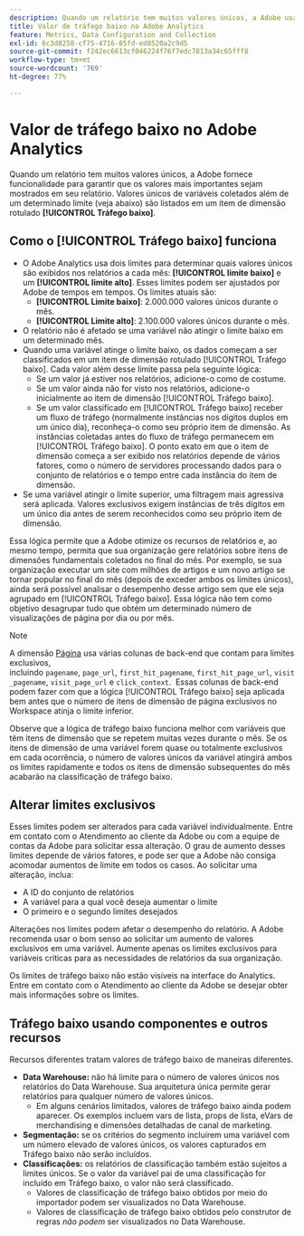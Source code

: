 ```yaml
---
description: Quando um relatório tem muitos valores únicos, a Adobe usa o item de dimensão Tráfego baixo para melhorar o desempenho do relatório.
title: Valor de tráfego baixo no Adobe Analytics
feature: Metrics, Data Configuration and Collection
exl-id: 6c3d8258-cf75-4716-85fd-ed8520a2c9d5
source-git-commit: f242ec6613cf046224f76f7edc7813a34c65fff8
workflow-type: tm+mt
source-wordcount: '769'
ht-degree: 77%

---
```


# Valor de tráfego baixo no Adobe Analytics

Quando um relatório tem muitos valores únicos, a Adobe fornece funcionalidade para garantir que os valores mais importantes sejam mostrados em seu relatório. Valores únicos de variáveis coletados além de um determinado limite (veja abaixo) são listados em um item de dimensão rotulado **[!UICONTROL Tráfego baixo]**.

## Como o [!UICONTROL Tráfego baixo] funciona

* O Adobe Analytics usa dois limites para determinar quais valores únicos são exibidos nos relatórios a cada mês: **[!UICONTROL limite baixo]** e um **[!UICONTROL limite alto]**. Esses limites podem ser ajustados por Adobe de tempos em tempos. Os limites atuais são:
   * **[!UICONTROL Limite baixo]**: 2.000.000 valores únicos durante o mês.
   * **[!UICONTROL Limite alto]**: 2.100.000 valores únicos durante o mês.
* O relatório não é afetado se uma variável não atingir o limite baixo em um determinado mês.
* Quando uma variável atinge o limite baixo, os dados começam a ser classificados em um item de dimensão rotulado [!UICONTROL Tráfego baixo]. Cada valor além desse limite passa pela seguinte lógica:
   * Se um valor já estiver nos relatórios, adicione-o como de costume.
   * Se um valor ainda não for visto nos relatórios, adicione-o inicialmente ao item de dimensão [!UICONTROL Tráfego baixo].
   * Se um valor classificado em [!UICONTROL Tráfego baixo] receber um fluxo de tráfego (normalmente instâncias nos dígitos duplos em um único dia), reconheça-o como seu próprio item de dimensão. As instâncias coletadas antes do fluxo de tráfego permanecem em [!UICONTROL Tráfego baixo]. O ponto exato em que o item de dimensão começa a ser exibido nos relatórios depende de vários fatores, como o número de servidores processando dados para o conjunto de relatórios e o tempo entre cada instância do item de dimensão.
* Se uma variável atingir o limite superior, uma filtragem mais agressiva será aplicada. Valores exclusivos exigem instâncias de três dígitos em um único dia antes de serem reconhecidos como seu próprio item de dimensão.

Essa lógica permite que a Adobe otimize os recursos de relatórios e, ao mesmo tempo, permita que sua organização gere relatórios sobre itens de dimensões fundamentais coletados no final do mês. Por exemplo, se sua organização executar um site com milhões de artigos e um novo artigo se tornar popular no final do mês (depois de exceder ambos os limites únicos), ainda será possível analisar o desempenho desse artigo sem que ele seja agrupado em [!UICONTROL Tráfego baixo]. Essa lógica não tem como objetivo desagrupar tudo que obtém um determinado número de visualizações de página por dia ou por mês.

>[!NOTE]
>A dimensão [Página](../components/dimensions/page.md) usa várias colunas de back-end que contam para limites exclusivos, incluindo `pagename`, `page_url`, `first_hit_pagename`, `first_hit_page_url`, `visit_pagename`, `visit_page_url` e `click_context`.  Essas colunas de back-end podem fazer com que a lógica [!UICONTROL Tráfego baixo] seja aplicada bem antes que o número de itens de dimensão de página exclusivos no Workspace atinja o limite inferior.

Observe que a lógica de tráfego baixo funciona melhor com variáveis que têm itens de dimensão que se repetem muitas vezes durante o mês. Se os itens de dimensão de uma variável forem quase ou totalmente exclusivos em cada ocorrência, o número de valores únicos da variável atingirá ambos os limites rapidamente e todos os itens de dimensão subsequentes do mês acabarão na classificação de tráfego baixo.

## Alterar limites exclusivos

Esses limites podem ser alterados para cada variável individualmente. Entre em contato com o Atendimento ao cliente da Adobe ou com a equipe de contas da Adobe para solicitar essa alteração. O grau de aumento desses limites depende de vários fatores, e pode ser que a Adobe não consiga acomodar aumentos de limite em todos os casos. Ao solicitar uma alteração, inclua:

* A ID do conjunto de relatórios
* A variável para a qual você deseja aumentar o limite
* O primeiro e o segundo limites desejados

Alterações nos limites podem afetar o desempenho do relatório. A Adobe recomenda usar o bom senso ao solicitar um aumento de valores exclusivos em uma variável. Aumente apenas os limites exclusivos para variáveis críticas para as necessidades de relatórios da sua organização.

Os limites de tráfego baixo não estão visíveis na interface do Analytics. Entre em contato com o Atendimento ao cliente da Adobe se desejar obter mais informações sobre os limites.

## Tráfego baixo usando componentes e outros recursos

Recursos diferentes tratam valores de tráfego baixo de maneiras diferentes.

* **Data Warehouse:** não há limite para o número de valores únicos nos relatórios do Data Warehouse. Sua arquitetura única permite gerar relatórios para qualquer número de valores únicos.
   * Em alguns cenários limitados, valores de tráfego baixo ainda podem aparecer. Os exemplos incluem vars de lista, props de lista, eVars de merchandising e dimensões detalhadas de canal de marketing.
* **Segmentação:** se os critérios do segmento incluírem uma variável com um número elevado de valores únicos, os valores capturados em Tráfego baixo não serão incluídos.
* **Classificações:** os relatórios de classificação também estão sujeitos a limites únicos. Se o valor da variável pai de uma classificação for incluído em Tráfego baixo, o valor não será classificado.
   * Valores de classificação de tráfego baixo obtidos por meio do importador podem ser visualizados no Data Warehouse. <!-- AN-115871 -->
   * Valores de classificação de tráfego baixo obtidos pelo construtor de regras *não podem* ser visualizados no Data Warehouse. <!-- AN-122872 -->
